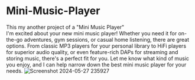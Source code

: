 # Mini-Music-Player
This my another project of a "Mini Music Player" 
<br>
I'm excited about your new mini music player! Whether you need it for on-the-go adventures, gym sessions, or casual home listening, there are great options. From classic MP3 players for your personal library to HiFi players for superior audio quality, or even feature-rich DAPs for streaming and storing music, there's a perfect fit for you. Let me know what kind of music you enjoy, and I can help narrow down the best mini music player for your needs.
![Screenshot 2024-05-27 235927](https://github.com/Helix-1716/Mini-Music-Player/assets/161151585/7a47434c-2a86-47e6-8c4c-82795ab2afa4)
